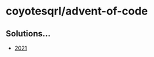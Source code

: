 # coyotesqrl/advent-of-code

## Solutions...
* [2021](https://coyotesqrl.github.io/advent-of-code/2021)